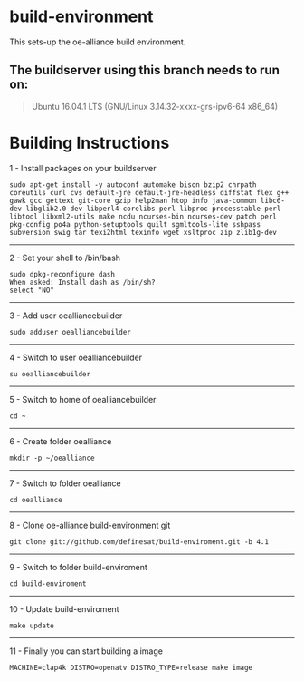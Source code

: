 build-environment
=================

This sets-up the oe-alliance build environment.



## The buildserver using this branch needs to run on: ##

> Ubuntu 16.04.1 LTS (GNU/Linux 3.14.32-xxxx-grs-ipv6-64 x86_64)


# Building Instructions #

1 - Install packages on your buildserver

    sudo apt-get install -y autoconf automake bison bzip2 chrpath coreutils curl cvs default-jre default-jre-headless diffstat flex g++ gawk gcc gettext git-core gzip help2man htop info java-common libc6-dev libglib2.0-dev libperl4-corelibs-perl libproc-processtable-perl libtool libxml2-utils make ncdu ncurses-bin ncurses-dev patch perl pkg-config po4a python-setuptools quilt sgmltools-lite sshpass subversion swig tar texi2html texinfo wget xsltproc zip zlib1g-dev

----------
2 - Set your shell to /bin/bash

    sudo dpkg-reconfigure dash
    When asked: Install dash as /bin/sh?
    select "NO"

----------
3 - Add user oealliancebuilder

    sudo adduser oealliancebuilder

----------
4 - Switch to user oealliancebuilder

    su oealliancebuilder

----------
5 - Switch to home of oealliancebuilder

    cd ~

----------
6 - Create folder oealliance

    mkdir -p ~/oealliance

----------
7 - Switch to folder oealliance

    cd oealliance

----------
8 - Clone oe-alliance build-environment git

    git clone git://github.com/definesat/build-enviroment.git -b 4.1

----------
9 - Switch to folder build-enviroment

    cd build-enviroment

----------
10 - Update build-enviroment

    make update

----------
11 - Finally you can start building a image

    MACHINE=clap4k DISTRO=openatv DISTRO_TYPE=release make image
